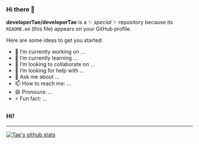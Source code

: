 ### Hi there 👋

**developerTae/developerTae** is a ✨ _special_ ✨ repository because its `README.md` (this file) appears on your GitHub profile.

Here are some ideas to get you started:

- 🔭 I’m currently working on ...
- 🌱 I’m currently learning ...
- 👯 I’m looking to collaborate on ...
- 🤔 I’m looking for help with ...
- 💬 Ask me about ...
- 📫 How to reach me: ...
- 😄 Pronouns: ...
- ⚡ Fun fact: ...

### Hi!
---
[![Tae's github stats](https://github-readme-stats.vercel.app/api?username=Tae&show_icons=true&count_private=true&theme=dark)](https://github.com/anuraghazra/github-readme-stats)
